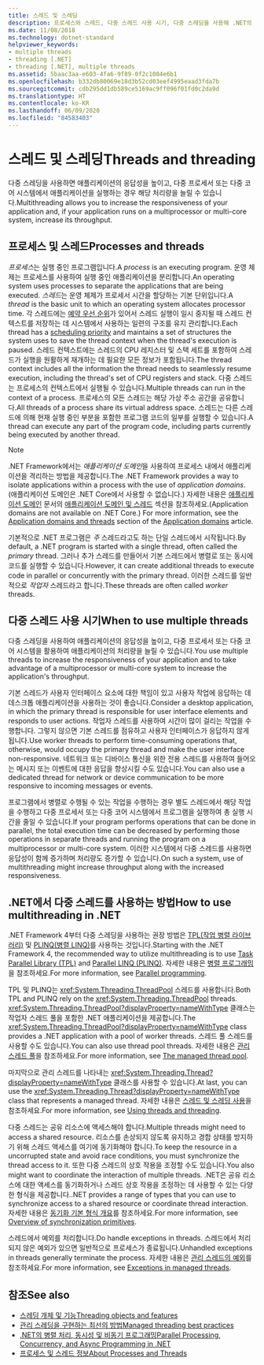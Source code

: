 ```yaml
---
title: 스레드 및 스레딩
description: 프로세스와 스레드, 다중 스레드 사용 시기, 다중 스레딩을 사용해 .NET의 응답성이나 처리량을 높이는 방법을 포함하여 스레딩에 대해 알아봅니다.
ms.date: 11/08/2018
ms.technology: dotnet-standard
helpviewer_keywords:
- multiple threads
- threading [.NET]
- threading [.NET], multiple threads
ms.assetid: 5baac3aa-e603-4fa6-9f89-0f2c1084e6b1
ms.openlocfilehash: b332db80069e18d3b52cd03eef4995eaad3fda7b
ms.sourcegitcommit: cdb295dd1db589ce5169ac9ff096f01fd0c2da9d
ms.translationtype: HT
ms.contentlocale: ko-KR
ms.lasthandoff: 06/09/2020
ms.locfileid: "84583403"
---
```

# <a name="threads-and-threading"></a><span data-ttu-id="498f1-103">스레드 및 스레딩</span><span class="sxs-lookup"><span data-stu-id="498f1-103">Threads and threading</span></span>

<span data-ttu-id="498f1-104">다중 스레딩을 사용하면 애플리케이션의 응답성을 높이고, 다중 프로세서 또는 다중 코어 시스템에서 애플리케이션을 실행하는 경우 해당 처리량을 늘릴 수 있습니다.</span><span class="sxs-lookup"><span data-stu-id="498f1-104">Multithreading allows you to increase the responsiveness of your application and, if your application runs on a multiprocessor or multi-core system, increase its throughput.</span></span>

## <a name="processes-and-threads"></a><span data-ttu-id="498f1-105">프로세스 및 스레드</span><span class="sxs-lookup"><span data-stu-id="498f1-105">Processes and threads</span></span>

<span data-ttu-id="498f1-106">*프로세스*는 실행 중인 프로그램입니다.</span><span class="sxs-lookup"><span data-stu-id="498f1-106">A *process* is an executing program.</span></span> <span data-ttu-id="498f1-107">운영 체제는 프로세스를 사용하여 실행 중인 애플리케이션을 분리합니다.</span><span class="sxs-lookup"><span data-stu-id="498f1-107">An operating system uses processes to separate the applications that are being executed.</span></span> <span data-ttu-id="498f1-108">*스레드*는 운영 체제가 프로세서 시간을 할당하는 기본 단위입니다.</span><span class="sxs-lookup"><span data-stu-id="498f1-108">A *thread* is the basic unit to which an operating system allocates processor time.</span></span> <span data-ttu-id="498f1-109">각 스레드에는 [예약 우선 순위](scheduling-threads.md)가 있어서 스레드 실행이 일시 중지될 때 스레드 컨텍스트를 저장하는 데 시스템에서 사용하는 일련의 구조를 유지 관리합니다.</span><span class="sxs-lookup"><span data-stu-id="498f1-109">Each thread has a [scheduling priority](scheduling-threads.md) and maintains a set of structures the system uses to save the thread context when the thread's execution is paused.</span></span> <span data-ttu-id="498f1-110">스레드 컨텍스트에는 스레드의 CPU 레지스터 및 스택 세트를 포함하여 스레드가 실행을 원활하게 재개하는 데 필요한 모든 정보가 포함됩니다.</span><span class="sxs-lookup"><span data-stu-id="498f1-110">The thread context includes all the information the thread needs to seamlessly resume execution, including the thread's set of CPU registers and stack.</span></span> <span data-ttu-id="498f1-111">다중 스레드는 프로세스의 컨텍스트에서 실행될 수 있습니다.</span><span class="sxs-lookup"><span data-stu-id="498f1-111">Multiple threads can run in the context of a process.</span></span> <span data-ttu-id="498f1-112">프로세스의 모든 스레드는 해당 가상 주소 공간을 공유합니다.</span><span class="sxs-lookup"><span data-stu-id="498f1-112">All threads of a process share its virtual address space.</span></span> <span data-ttu-id="498f1-113">스레드는 다른 스레드에 의해 현재 실행 중인 부분을 포함한 프로그램 코드의 일부를 실행할 수 있습니다.</span><span class="sxs-lookup"><span data-stu-id="498f1-113">A thread can execute any part of the program code, including parts currently being executed by another thread.</span></span>

> [!NOTE]
> <span data-ttu-id="498f1-114">.NET Framework에서는 *애플리케이션 도메인*을 사용하여 프로세스 내에서 애플리케이션을 격리하는 방법을 제공합니다.</span><span class="sxs-lookup"><span data-stu-id="498f1-114">The .NET Framework provides a way to isolate applications within a process with the use of *application domains*.</span></span> <span data-ttu-id="498f1-115">(애플리케이션 도메인은 .NET Core에서 사용할 수 없습니다.) 자세한 내용은 [애플리케이션 도메인](../../framework/app-domains/application-domains.md) 문서의 [애플리케이션 도메인 및 스레드](../../framework/app-domains/application-domains.md#application-domains-and-threads) 섹션을 참조하세요.</span><span class="sxs-lookup"><span data-stu-id="498f1-115">(Application domains are not available on .NET Core.) For more information, see the [Application domains and threads](../../framework/app-domains/application-domains.md#application-domains-and-threads) section of the [Application domains](../../framework/app-domains/application-domains.md) article.</span></span>

<span data-ttu-id="498f1-116">기본적으로 .NET 프로그램은 *주* 스레드라고도 하는 단일 스레드에서 시작됩니다.</span><span class="sxs-lookup"><span data-stu-id="498f1-116">By default, a .NET program is started with a single thread, often called the *primary* thread.</span></span> <span data-ttu-id="498f1-117">그러나 추가 스레드를 만들어서 기본 스레드에서 병렬로 또는 동시에 코드를 실행할 수 있습니다.</span><span class="sxs-lookup"><span data-stu-id="498f1-117">However, it can create additional threads to execute code in parallel or concurrently with the primary thread.</span></span> <span data-ttu-id="498f1-118">이러한 스레드를 일반적으로 *작업자* 스레드라고 합니다.</span><span class="sxs-lookup"><span data-stu-id="498f1-118">These threads are often called *worker* threads.</span></span>

## <a name="when-to-use-multiple-threads"></a><span data-ttu-id="498f1-119">다중 스레드 사용 시기</span><span class="sxs-lookup"><span data-stu-id="498f1-119">When to use multiple threads</span></span>

<span data-ttu-id="498f1-120">다중 스레딩을 사용하여 애플리케이션의 응답성을 높이고, 다중 프로세서 또는 다중 코어 시스템을 활용하여 애플리케이션의 처리량을 늘릴 수 있습니다.</span><span class="sxs-lookup"><span data-stu-id="498f1-120">You use multiple threads to increase the responsiveness of your application and to take advantage of a multiprocessor or multi-core system to increase the application's throughput.</span></span>

<span data-ttu-id="498f1-121">기본 스레드가 사용자 인터페이스 요소에 대한 책임이 있고 사용자 작업에 응답하는 데 데스크톱 애플리케이션을 사용하는 것이 좋습니다.</span><span class="sxs-lookup"><span data-stu-id="498f1-121">Consider a desktop application, in which the primary thread is responsible for user interface elements and responds to user actions.</span></span> <span data-ttu-id="498f1-122">작업자 스레드를 사용하여 시간이 많이 걸리는 작업을 수행합니다. 그렇지 않으면 기본 스레드를 점유하고 사용자 인터페이스가 응답하지 않게 됩니다.</span><span class="sxs-lookup"><span data-stu-id="498f1-122">Use worker threads to perform time-consuming operations that, otherwise, would occupy the primary thread and make the user interface non-responsive.</span></span> <span data-ttu-id="498f1-123">네트워크 또는 디바이스 통신을 위한 전용 스레드를 사용하여 들어오는 메시지 또는 이벤트에 대한 응답을 향상시킬 수도 있습니다.</span><span class="sxs-lookup"><span data-stu-id="498f1-123">You can also use a dedicated thread for network or device communication to be more responsive to incoming messages or events.</span></span>

<span data-ttu-id="498f1-124">프로그램에서 병렬로 수행될 수 있는 작업을 수행하는 경우 별도 스레드에서 해당 작업을 수행하고 다중 프로세서 또는 다중 코어 시스템에서 프로그램을 실행하여 총 실행 시간을 줄일 수 있습니다.</span><span class="sxs-lookup"><span data-stu-id="498f1-124">If your program performs operations that can be done in parallel, the total execution time can be decreased by performing those operations in separate threads and running the program on a multiprocessor or multi-core system.</span></span> <span data-ttu-id="498f1-125">이러한 시스템에서 다중 스레드를 사용하면 응답성이 함께 증가하며 처리량도 증가할 수 있습니다.</span><span class="sxs-lookup"><span data-stu-id="498f1-125">On such a system, use of multithreading might increase throughput along with the increased responsiveness.</span></span>

## <a name="how-to-use-multithreading-in-net"></a><span data-ttu-id="498f1-126">.NET에서 다중 스레드를 사용하는 방법</span><span class="sxs-lookup"><span data-stu-id="498f1-126">How to use multithreading in .NET</span></span>

<span data-ttu-id="498f1-127">.NET Framework 4부터 다중 스레딩을 사용하는 권장 방법은 [TPL(작업 병렬 라이브러리)](../parallel-programming/task-parallel-library-tpl.md) 및 [PLINQ(병렬 LINQ)](../parallel-programming/introduction-to-plinq.md)를 사용하는 것입니다.</span><span class="sxs-lookup"><span data-stu-id="498f1-127">Starting with the .NET Framework 4, the recommended way to utilize multithreading is to use [Task Parallel Library (TPL)](../parallel-programming/task-parallel-library-tpl.md) and [Parallel LINQ (PLINQ)](../parallel-programming/introduction-to-plinq.md).</span></span> <span data-ttu-id="498f1-128">자세한 내용은 [병렬 프로그래밍](../parallel-programming/index.md)을 참조하세요.</span><span class="sxs-lookup"><span data-stu-id="498f1-128">For more information, see [Parallel programming](../parallel-programming/index.md).</span></span>

<span data-ttu-id="498f1-129">TPL 및 PLINQ는 <xref:System.Threading.ThreadPool> 스레드를 사용합니다.</span><span class="sxs-lookup"><span data-stu-id="498f1-129">Both TPL and PLINQ rely on the <xref:System.Threading.ThreadPool> threads.</span></span> <span data-ttu-id="498f1-130"><xref:System.Threading.ThreadPool?displayProperty=nameWithType> 클래스는 작업자 스레드 풀을 포함한 .NET 애플리케이션을 제공합니다.</span><span class="sxs-lookup"><span data-stu-id="498f1-130">The <xref:System.Threading.ThreadPool?displayProperty=nameWithType> class provides a .NET application with a pool of worker threads.</span></span> <span data-ttu-id="498f1-131">스레드 풀 스레드를 사용할 수도 있습니다.</span><span class="sxs-lookup"><span data-stu-id="498f1-131">You can also use thread pool threads.</span></span> <span data-ttu-id="498f1-132">자세한 내용은 [관리 스레드 풀](the-managed-thread-pool.md)을 참조하세요.</span><span class="sxs-lookup"><span data-stu-id="498f1-132">For more information, see [The managed thread pool](the-managed-thread-pool.md).</span></span>

<span data-ttu-id="498f1-133">마지막으로 관리 스레드를 나타내는 <xref:System.Threading.Thread?displayProperty=nameWithType> 클래스를 사용할 수 있습니다.</span><span class="sxs-lookup"><span data-stu-id="498f1-133">At last, you can use the <xref:System.Threading.Thread?displayProperty=nameWithType> class that represents a managed thread.</span></span> <span data-ttu-id="498f1-134">자세한 내용은 [스레드 및 스레딩 사용](using-threads-and-threading.md)을 참조하세요.</span><span class="sxs-lookup"><span data-stu-id="498f1-134">For more information, see [Using threads and threading](using-threads-and-threading.md).</span></span>

<span data-ttu-id="498f1-135">다중 스레드는 공유 리소스에 액세스해야 합니다.</span><span class="sxs-lookup"><span data-stu-id="498f1-135">Multiple threads might need to access a shared resource.</span></span> <span data-ttu-id="498f1-136">리소스를 손상되지 않도록 유지하고 경합 상태를 방지하기 위해 스레드 액세스를 여기에 동기화해야 합니다.</span><span class="sxs-lookup"><span data-stu-id="498f1-136">To keep the resource in a uncorrupted state and avoid race conditions, you must synchronize the thread access to it.</span></span> <span data-ttu-id="498f1-137">또한 다중 스레드의 상호 작용을 조정할 수도 있습니다.</span><span class="sxs-lookup"><span data-stu-id="498f1-137">You also might want to coordinate the interaction of multiple threads.</span></span> <span data-ttu-id="498f1-138">.NET은 공유 리소스에 대한 액세스를 동기화하거나 스레드 상호 작용을 조정하는 데 사용할 수 있는 다양한 형식을 제공합니다.</span><span class="sxs-lookup"><span data-stu-id="498f1-138">.NET provides a range of types that you can use to synchronize access to a shared resource or coordinate thread interaction.</span></span> <span data-ttu-id="498f1-139">자세한 내용은 [동기화 기본 형식 개요](overview-of-synchronization-primitives.md)를 참조하세요.</span><span class="sxs-lookup"><span data-stu-id="498f1-139">For more information, see [Overview of synchronization primitives](overview-of-synchronization-primitives.md).</span></span>

<span data-ttu-id="498f1-140">스레드에서 예외를 처리합니다.</span><span class="sxs-lookup"><span data-stu-id="498f1-140">Do handle exceptions in threads.</span></span> <span data-ttu-id="498f1-141">스레드에서 처리되지 않은 예외가 있으면 일반적으로 프로세스가 종료됩니다.</span><span class="sxs-lookup"><span data-stu-id="498f1-141">Unhandled exceptions in threads generally terminate the process.</span></span> <span data-ttu-id="498f1-142">자세한 내용은 [관리 스레드의 예외](exceptions-in-managed-threads.md)를 참조하세요.</span><span class="sxs-lookup"><span data-stu-id="498f1-142">For more information, see [Exceptions in managed threads](exceptions-in-managed-threads.md).</span></span>

## <a name="see-also"></a><span data-ttu-id="498f1-143">참조</span><span class="sxs-lookup"><span data-stu-id="498f1-143">See also</span></span>

- [<span data-ttu-id="498f1-144">스레딩 개체 및 기능</span><span class="sxs-lookup"><span data-stu-id="498f1-144">Threading objects and features</span></span>](threading-objects-and-features.md)
- [<span data-ttu-id="498f1-145">관리 스레딩을 구현하는 최선의 방법</span><span class="sxs-lookup"><span data-stu-id="498f1-145">Managed threading best practices</span></span>](managed-threading-best-practices.md)
- [<span data-ttu-id="498f1-146">.NET의 병렬 처리, 동시성 및 비동기 프로그래밍</span><span class="sxs-lookup"><span data-stu-id="498f1-146">Parallel Processing, Concurrency, and Async Programming in .NET</span></span>](../parallel-processing-and-concurrency.md)
- [<span data-ttu-id="498f1-147">프로세스 및 스레드 정보</span><span class="sxs-lookup"><span data-stu-id="498f1-147">About Processes and Threads</span></span>](/windows/desktop/procthread/about-processes-and-threads)
